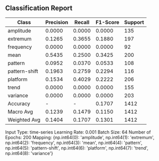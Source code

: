 ## Classification Report

| Class | Precision | Recall | F1-Score | Support |
|-------|-----------|--------|----------|---------|
| amplitude | 0.0000 | 0.0000 | 0.0000 | 135 |
| extremum | 0.1265 | 0.3655 | 0.1880 | 197 |
| frequency | 0.0000 | 0.0000 | 0.0000 | 92 |
| mean | 0.5435 | 0.2500 | 0.3425 | 200 |
| pattern | 0.0952 | 0.0370 | 0.0533 | 108 |
| pattern-shift | 0.1963 | 0.2759 | 0.2294 | 116 |
| platform | 0.1534 | 0.4029 | 0.2222 | 206 |
| trend | 0.0000 | 0.0000 | 0.0000 | 155 |
| variance | 0.0000 | 0.0000 | 0.0000 | 203 |
| Accuracy | - | - | 0.1707 | 1412 |
| Macro Avg | 0.1239 | 0.1479 | 0.1150 | 1412 |
| Weighted Avg | 0.1404 | 0.1707 | 0.1301 | 1412 |

Input Type: time-series
Learning Rate: 0.001
Batch Size: 64
Number of Epochs: 200
Mapping: {np.int64(0): 'amplitude', np.int64(1): 'extremum', np.int64(2): 'frequency', np.int64(3): 'mean', np.int64(4): 'pattern', np.int64(5): 'pattern-shift', np.int64(6): 'platform', np.int64(7): 'trend', np.int64(8): 'variance'}